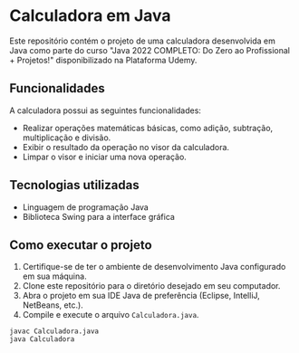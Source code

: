 # Calculadora em Java

Este repositório contém o projeto de uma calculadora desenvolvida em Java como parte do curso "Java 2022 COMPLETO: Do Zero ao Profissional + Projetos!" disponibilizado na Plataforma Udemy.

## Funcionalidades

A calculadora possui as seguintes funcionalidades:

- Realizar operações matemáticas básicas, como adição, subtração, multiplicação e divisão.
- Exibir o resultado da operação no visor da calculadora.
- Limpar o visor e iniciar uma nova operação.

## Tecnologias utilizadas

- Linguagem de programação Java
- Biblioteca Swing para a interface gráfica

## Como executar o projeto

1. Certifique-se de ter o ambiente de desenvolvimento Java configurado em sua máquina.
2. Clone este repositório para o diretório desejado em seu computador.
3. Abra o projeto em sua IDE Java de preferência (Eclipse, IntelliJ, NetBeans, etc.).
4. Compile e execute o arquivo `Calculadora.java`.

```shell
javac Calculadora.java
java Calculadora
```

